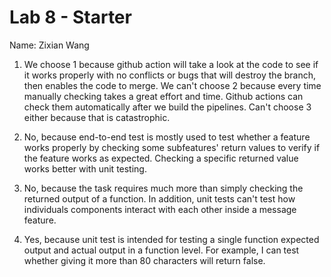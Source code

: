 # Lab 8 - Starter

Name: Zixian Wang

1. We choose 1 because github action will take a look at the code to see if it works properly with no conflicts or bugs that will destroy the branch, then enables the code to merge. We can't choose 2 because every time manually checking takes a great effort and time. Github actions can check them automatically after we build the pipelines. Can't choose 3 either because that is catastrophic. 

2. No, because end-to-end test is mostly used to test whether a feature works properly by checking some subfeatures' return values to verify if the feature works as expected. Checking a specific returned value works better with unit testing. 

3. No, because the task requires much more than simply checking the returned output of a function. In addition, unit tests can't test how individuals components interact with each other inside a message feature. 

4. Yes, because unit test is intended for testing a single function expected output and actual output in a function level. For example, I can test whether giving it more than 80 characters will return false. 
